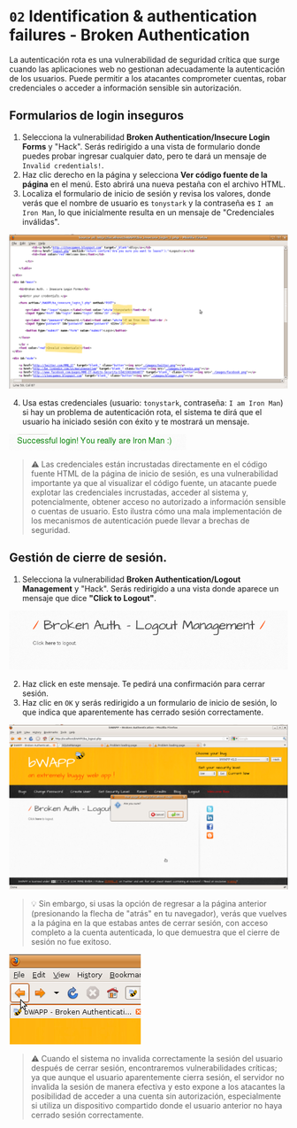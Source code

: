# `02` Identification & authentication failures - Broken Authentication

La autenticación rota es una vulnerabilidad de seguridad crítica que surge cuando las aplicaciones web no gestionan adecuadamente la autenticación de los usuarios. Puede permitir a los atacantes comprometer cuentas, robar credenciales o acceder a información sensible sin autorización.

## **Formularios de login inseguros**

1. Selecciona la vulnerabilidad **Broken Authentication/Insecure Login Forms** y "Hack". Serás redirigido a una vista de formulario donde puedes probar ingresar cualquier dato, pero te dará un mensaje de `Invalid credentials!`.
2. Haz clic derecho en la página y selecciona **Ver código fuente de la página** en el menú. Esto abrirá una nueva pestaña con el archivo HTML. 
3. Localiza el formulario de inicio de sesión y revisa los valores, donde verás que el nombre de usuario es `tonystark` y la contraseña es `I am Iron Man`, lo que inicialmente resulta en un mensaje de "Credenciales inválidas".

![imagen 1](../../.learn/assets/htmlformlogin.png)

4. Usa estas credenciales (usuario: `tonystark`, contraseña: `I am Iron Man`) si hay un problema de autenticación rota, el sistema te dirá que el usuario ha iniciado sesión con éxito y te mostrará un mensaje.

![imagen 2](../../.learn/assets/reallyironman.png)

> ⚠ Las credenciales están incrustadas directamente en el código fuente HTML de la página de inicio de sesión, es una vulnerabilidad importante ya que al visualizar el código fuente, un atacante puede explotar las credenciales incrustadas, acceder al sistema y, potencialmente, obtener acceso no autorizado a información sensible o cuentas de usuario. Esto ilustra cómo una mala implementación de los mecanismos de autenticación puede llevar a brechas de seguridad. 

## Gestión de cierre de sesión.

1. Selecciona la vulnerabilidad **Broken Authentication/Logout Management** y "Hack". Serás redirigido a una vista donde aparece un mensaje que dice **"Click to Logout"**.

![imagen 3](../../.learn/assets/clickhere.png)

2. Haz click en este mensaje. Te pedirá una confirmación para cerrar sesión. 
3. Haz clic en `OK` y serás redirigido a un formulario de inicio de sesión, lo que indica que aparentemente has cerrado sesión correctamente.

![imagen 4](../../.learn/assets/oklogout.png)

> 💡 Sin embargo, si usas la opción de regresar a la página anterior (presionando la flecha de "atrás" en tu navegador), verás que vuelves a la página en la que estabas antes de cerrar sesión, con acceso completo a la cuenta autenticada, lo que demuestra que el cierre de sesión no fue exitoso.

![imagen 5](../../.learn/assets/logoutbroken.png)


> ⚠ Cuando el sistema no invalida correctamente la sesión del usuario después de cerrar sesión, encontraremos vulnerabilidades críticas; ya que aunque el usuario aparentemente cierra sesión, el servidor no invalida la sesión de manera efectiva y esto expone a los atacantes la posibilidad de acceder a una cuenta sin autorización, especialmente si utiliza un dispositivo compartido donde el usuario anterior no haya cerrado sesión correctamente.










